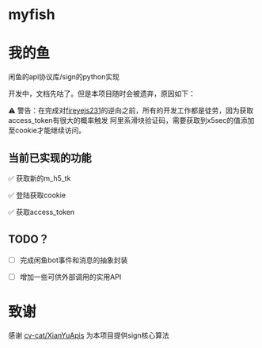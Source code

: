 # myfish

# 我的鱼

闲鱼的api协议库/sign的python实现

开发中，文档先咕了。但是本项目随时会被遗弃，原因如下：

 ⚠ 警告：在完成对[fireyejs231](https://g.alicdn.com/AWSC/fireyejs/1.231.23/fireyejs.js)的逆向之前，所有的开发工作都是徒劳，因为获取access_token有很大的概率触发 阿里系滑块验证码，需要获取到x5sec的值添加至cookie才能继续访问。

## 当前已实现的功能
✅ 获取新的m_h5_tk

✅ 登陆获取cookie

✅ 获取access_token

## TODO？

- [ ] 完成闲鱼bot事件和消息的抽象封装

- [ ] 增加一些可供外部调用的实用API

# 致谢

感谢 [cv-cat/XianYuApis](https://github.com/cv-cat/XianYuApis) 为本项目提供sign核心算法
